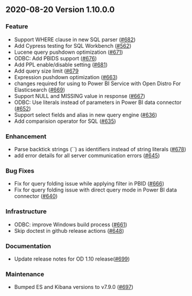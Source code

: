 ## 2020-08-20 Version 1.10.0.0

### Feature 
- Support WHERE clause in new SQL parser ([#682](https://github.com/opendistro-for-elasticsearch/sql/pull/682)) 
- Add Cypress testing for SQL Workbench ([#562](https://github.com/opendistro-for-elasticsearch/sql/pull/562)) 
- Lucene query pushdown optimization ([#671](https://github.com/opendistro-for-elasticsearch/sql/pull/671))
- ODBC: Add PBIDS support ([#676](https://github.com/opendistro-for-elasticsearch/sql/pull/676))
- Add PPL enable/disable setting ([#681](https://github.com/opendistro-for-elasticsearch/sql/pull/681))
- Add query size limit ([#679](https://github.com/opendistro-for-elasticsearch/sql/pull/679)
- Expression pushdown optimization ([#663](https://github.com/opendistro-for-elasticsearch/sql/pull/663)) 
- changes required for using to Power BI Service with Open Distro For Elasticsearch ([#669](https://github.com/opendistro-for-elasticsearch/sql/pull/669))
- Support NULL and MISSING value in response ([#667](https://github.com/opendistro-for-elasticsearch/sql/pull/667))
- ODBC: Use literals instead of parameters in Power BI data connector ([#652](https://github.com/opendistro-for-elasticsearch/sql/pull/652))
- Support select fields and alias in new query engine ([#636](https://github.com/opendistro-for-elasticsearch/sql/pull/636)) 
- Add comparision operator for SQL ([#635](https://github.com/opendistro-for-elasticsearch/sql/pull/635))

### Enhancement
- Parse backtick strings (``) as identifiers instead of string literals ([#678](https://github.com/opendistro-for-elasticsearch/sql/pull/678))
- add error details for all server communication errors ([#645](https://github.com/opendistro-for-elasticsearch/sql/pull/645)) 

### Bug Fixes
- Fix for query folding issue while applying filter in PBID ([#666](https://github.com/opendistro-for-elasticsearch/sql/pull/666))
- Fix for query folding issue with direct query mode in Power BI data connector ([#640](https://github.com/opendistro-for-elasticsearch/sql/pull/640))

### Infrastructure
- ODBC: improve Windows build process ([#661](https://github.com/opendistro-for-elasticsearch/sql/pull/661))
- Skip doctest in github release actions ([#648](https://github.com/opendistro-for-elasticsearch/sql/pull/648))

### Documentation
- Update release notes for OD 1.10 release([#699](https://github.com/opendistro-for-elasticsearch/sql/pull/699))

### Maintenance
- Bumped ES and Kibana versions to v7.9.0 ([#697](https://github.com/opendistro-for-elasticsearch/sql/pull/697))
